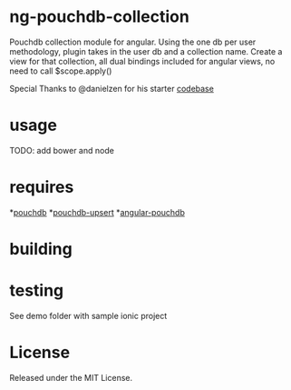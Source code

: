 # ng-pouchdb-collection
Pouchdb collection module for angular.  Using the one db per user methodology, plugin takes in the user db and a collection name.  Create a view for that collection, all dual bindings included for angular views, no need to call $scope.apply() 

Special Thanks to @danielzen for his starter [codebase](https://github.com/danielzen/ng-pouchdb)

# usage
  TODO: add bower and node 

# requires
  *[pouchdb](https://github.com/pouchdb/pouchdb)
  *[pouchdb-upsert](https://github.com/pouchdb/upsert)
  *[angular-pouchdb](https://github.com/angular-pouchdb/angular-pouchdb)

# building


# testing
  See demo folder with sample ionic project

# License

Released under the MIT License.
